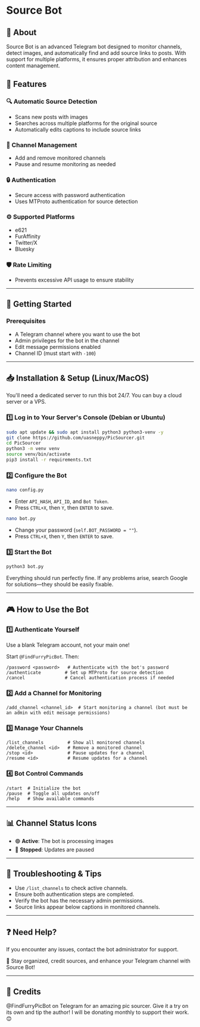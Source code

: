 # Source Bot

## 🤖 About
Source Bot is an advanced Telegram bot designed to monitor channels, detect images, and automatically find and add source links to posts. With support for multiple platforms, it ensures proper attribution and enhances content management.

## 🚀 Features
### 🔍 Automatic Source Detection
- Scans new posts with images
- Searches across multiple platforms for the original source
- Automatically edits captions to include source links

### 📡 Channel Management
- Add and remove monitored channels
- Pause and resume monitoring as needed

### 🔒 Authentication
- Secure access with password authentication
- Uses MTProto authentication for source detection

### ⚙️ Supported Platforms
- e621
- FurAffinity
- Twitter/X
- Bluesky

### 🛡️ Rate Limiting
- Prevents excessive API usage to ensure stability

---

## 📖 Getting Started

### Prerequisites
- A Telegram channel where you want to use the bot
- Admin privileges for the bot in the channel
- Edit message permissions enabled
- Channel ID (must start with `-100`)

---

## 📥 Installation & Setup (Linux/MacOS)
You'll need a dedicated server to run this bot 24/7. You can buy a cloud server or a VPS.

### 1️⃣ Log in to Your Server's Console (Debian or Ubuntu)
```bash
sudo apt update && sudo apt install python3 python3-venv -y
git clone https://github.com/uasneppy/PicSourcer.git
cd PicSourcer
python3 -m venv venv
source venv/bin/activate
pip3 install -r requirements.txt
```

### 2️⃣ Configure the Bot
```bash
nano config.py
```
- Enter `API_HASH`, `API_ID`, and `Bot Token`.
- Press `CTRL+X`, then `Y`, then `ENTER` to save.

```bash
nano bot.py
```
- Change your password (`self.BOT_PASSWORD = ""`).
- Press `CTRL+X`, then `Y`, then `ENTER` to save.

### 3️⃣ Start the Bot
```bash
python3 bot.py
```
Everything should run perfectly fine. If any problems arise, search Google for solutions—they should be easily fixable.

---

## 🎮 How to Use the Bot
### 1️⃣ Authenticate Yourself
Use a blank Telegram account, not your main one!

Start `@FindFurryPicBot`. Then:
```plaintext
/password <password>   # Authenticate with the bot's password
/authenticate         # Set up MTProto for source detection
/cancel               # Cancel authentication process if needed
```

### 2️⃣ Add a Channel for Monitoring
```plaintext
/add_channel <channel_id>  # Start monitoring a channel (bot must be an admin with edit message permissions)
```

### 3️⃣ Manage Your Channels
```plaintext
/list_channels         # Show all monitored channels
/delete_channel <id>   # Remove a monitored channel
/stop <id>             # Pause updates for a channel
/resume <id>           # Resume updates for a channel
```

### 4️⃣ Bot Control Commands
```plaintext
/start  # Initialize the bot
/pause  # Toggle all updates on/off
/help   # Show available commands
```

---

## 📊 Channel Status Icons
- 🟢 **Active**: The bot is processing images
- 🔴 **Stopped**: Updates are paused

---

## 🔧 Troubleshooting & Tips
- Use `/list_channels` to check active channels.
- Ensure both authentication steps are completed.
- Verify the bot has the necessary admin permissions.
- Source links appear below captions in monitored channels.

---

## ❓ Need Help?
If you encounter any issues, contact the bot administrator for support.

📌 Stay organized, credit sources, and enhance your Telegram channel with Source Bot!

---

## 📢 Credits
@FindFurryPicBot on Telegram for an amazing pic sourcer. Give it a try on its own and tip the author! I will be donating monthly to support their work. 😊
